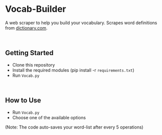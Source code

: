 # Vocab-Builder
A web scraper to help you build your vocabulary. Scrapes word definitions from [dictionary.com](dictionary.com).

<br>

## Getting Started
* Clone this repository
* Install the required modules (pip install -r ```requirements.txt```)
* Run ```Vocab.py```

<br>

## How to Use
* Run ```Vocab.py```
* Choose one of the available options

(Note: The code auto-saves your word-list after every 5 operations)
